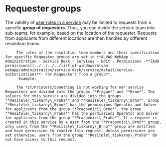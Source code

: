 # Requester groups
      
The validity of [user roles in a service](../../../../alvao-service-desk/implementation/services/service-roles) may be limited to requests from a specific **group of requesters**. Thus, you can divide the service team into sub-teams, for example, based on the location of the requester. Requests from applicants from different locations are then handled by different resolution teams.           
           
         The roles of the resolution team members and their specification for specific Requester groups are set in **ALVAO WebApp - Administration - Service Desk - Services - Edit - Permissions -**[Add permissions](../../../../list-of-windows/alvao-webapp/administration/service-desk/service/detail/service-authorization)**- For Requesters from a group**.           
          Example:  
           
         The *IT/Printers/Something is not working for me* service Requesters are divided into the groups "*Prague*" and "*Brno*". The solvers for this service are divided into the groups "*Resitele\_tiskarny\_Praha*" and "*Resitele\_tiskarny\_Brno*". Group "*Resitele\_tiskarny\_Brno*" has the permissions Operator and Solver for applicants from the group "*Pracovnici\_Brno*", the group "*Resitele\_tiskarny\_Praha*" has the permissions Operator and Solver for applicants from the group "*Pracovnici\_Praha*". If a request is created in this service by a user from the "*Pracovnici\_Brno*" group, only users from the "*Resitele\_tiskarny\_Brno*" group are notified and have permission to resolve this request. Unless permissions are set otherwise, users from the group "*Resitele\_tiskarny\_Praha*" do not have access to this request.
